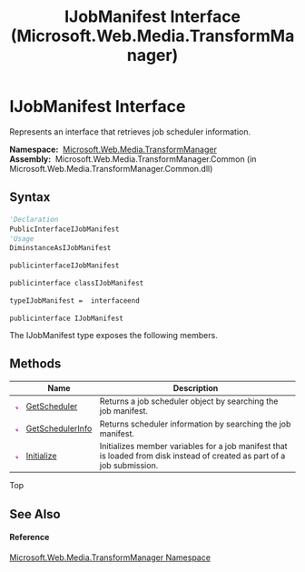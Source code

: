 ﻿---
title: IJobManifest Interface (Microsoft.Web.Media.TransformManager)
TOCTitle: IJobManifest Interface
ms:assetid: T:Microsoft.Web.Media.TransformManager.IJobManifest
ms:mtpsurl: https://msdn.microsoft.com/en-us/library/microsoft.web.media.transformmanager.ijobmanifest(v=VS.90)
ms:contentKeyID: 35521191
ms.date: 06/14/2012
mtps_version: v=VS.90
f1_keywords:
- Microsoft.Web.Media.TransformManager.IJobManifest
dev_langs:
- CSharp
- JScript
- VB
- FSharp
- c++
api_location:
- Microsoft.Web.Media.TransformManager.Common.dll
api_name:
- Microsoft.Web.Media.TransformManager.IJobManifest
api_type:
- Managed
topic_type:
- apiref
- kbSyntax
product_family_name: VS
ROBOTS: INDEX,FOLLOW
---

# IJobManifest Interface

Represents an interface that retrieves job scheduler information.

**Namespace:**  [Microsoft.Web.Media.TransformManager](microsoft-web-media-transformmanager-namespace.md)  
**Assembly:**  Microsoft.Web.Media.TransformManager.Common (in Microsoft.Web.Media.TransformManager.Common.dll)

## Syntax

``` vb
'Declaration
PublicInterfaceIJobManifest
'Usage
DiminstanceAsIJobManifest
```

``` csharp
publicinterfaceIJobManifest
```

``` c++
publicinterface classIJobManifest
```

``` fsharp
typeIJobManifest =  interfaceend
```

``` jscript
publicinterface IJobManifest
```

The IJobManifest type exposes the following members.

## Methods

<table>
<thead>
<tr class="header">
<th> </th>
<th>Name</th>
<th>Description</th>
</tr>
</thead>
<tbody>
<tr class="odd">
<td><img src="images/Dd565996.pubmethod(en-us,VS.90).gif" title="Public method" alt="Public method" /></td>
<td><a href="ijobmanifest-getscheduler-method-microsoft-web-media-transformmanager.md">GetScheduler</a></td>
<td>Returns a job scheduler object by searching the job manifest.</td>
</tr>
<tr class="even">
<td><img src="images/Dd565996.pubmethod(en-us,VS.90).gif" title="Public method" alt="Public method" /></td>
<td><a href="ijobmanifest-getschedulerinfo-method-microsoft-web-media-transformmanager.md">GetSchedulerInfo</a></td>
<td>Returns scheduler information by searching the job manifest.</td>
</tr>
<tr class="odd">
<td><img src="images/Dd565996.pubmethod(en-us,VS.90).gif" title="Public method" alt="Public method" /></td>
<td><a href="ijobmanifest-initialize-method-microsoft-web-media-transformmanager.md">Initialize</a></td>
<td>Initializes member variables for a job manifest that is loaded from disk instead of created as part of a job submission.</td>
</tr>
</tbody>
</table>


Top

## See Also

#### Reference

[Microsoft.Web.Media.TransformManager Namespace](microsoft-web-media-transformmanager-namespace.md)


